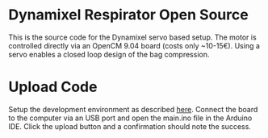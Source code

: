 # Dynamixel Respirator Open Source
This is the source code for the Dynamixel servo based setup.
The motor is controlled directly via an OpenCM 9.04 board (costs only ~10-15€).
Using a servo enables a closed loop design of the bag compression.

# Upload Code
Setup the development environment as described [here](http://emanual.robotis.com/docs/en/parts/controller/opencm904/#development-environment).
Connect the board to the computer via an USB port and open the main.ino file in the Arduino IDE.
Click the upload button and a confirmation should note the success.